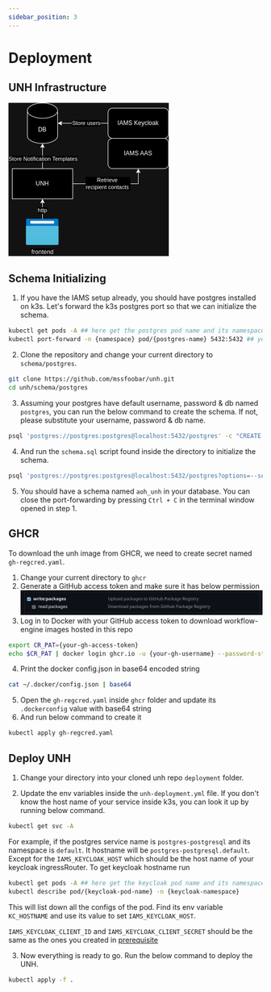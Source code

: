 ```yaml
---
sidebar_position: 3
---
```

# Deployment

## UNH Infrastructure

![Deploy](UNH%20deployment.png)

## Schema Initializing

1. If you have the IAMS setup already, you should have postgres installed on k3s. Let's forward the k3s postgres 
   port so that we can initialize the schema.

```bash
kubectl get pods -A ## here get the postgres pod name and its namespace
kubectl port-forward -n {namespace} pod/{postgres-name} 5432:5432 ## you need to leave the terminal open
```

2. Clone the repository and change your current directory to `schema/postgres`.

```bash
git clone https://github.com/mssfoobar/unh.git
cd unh/schema/postgres
```

3. Assuming your postgres have default username, password & db named `postgres`, you can run the below command to 
   create the schema. If not, please substitute your username, password & db name.

```bash
psql 'postgres://postgres:postgres@localhost:5432/postgres' -c "CREATE SCHEMA aoh_unh"
```

4. And run the `schema.sql` script found inside the directory to initialize the schema.

```bash
psql 'postgres://postgres:postgres@localhost:5432/postgres?options=--search_path%3daoh_unh' -f schema.sql
```

5. You should have a schema named `aoh_unh` in your database. You can close the port-forwarding by pressing `Ctrl + C` 
in the terminal window opened in step 1.

## GHCR

To download the unh image from GHCR, we need to create secret named `gh-regcred.yaml`.

1. Change your current directory to `ghcr`
2. Generate a GitHub access token and make sure it has below permission
   ![ghcr](./ghcr.png)
3. Log in to Docker with your GitHub access token to download workflow-engine images hosted in this repo
```bash
export CR_PAT={your-gh-access-token}
echo $CR_PAT | docker login ghcr.io -u {your-gh-username} --password-stdin
```
4. Print the docker config.json in base64 encoded string
```bash
cat ~/.docker/config.json | base64
```
5. Open the `gh-regcred.yaml` inside `ghcr` folder and update its `.dockerconfig` value with base64 string
6. And run below command to create it
```bash
kubectl apply gh-regcred.yaml
```

## Deploy UNH
 1. Change your directory into your cloned unh repo `deployment` folder.

2. Update the env variables inside the `unh-deployment.yml` file. If you don't know the host name of your service 
   inside k3s, you can look it up by running below command.

```bash
kubectl get svc -A
```

For example, if the postgres service name is `postgres-postgresql` and its namespace is `default`. It hostname will be 
`postgres-postgresql.default`. Except for the `IAMS_KEYCLOAK_HOST` which should be the host name of your 
keycloak ingressRouter. To get keycloak hostname run 

```bash
kubectl get pods -A ## here get the keycloak pod name and its namespace
kubectl describe pod/{keycloak-pod-name} -n {keycloak-namespace}
```

This will list down all the configs of the pod. Find its env variable `KC_HOSTNAME` and use its value to set 
`IAMS_KEYCLOAK_HOST`.

`IAMS_KEYCLOAK_CLIENT_ID` and `IAMS_KEYCLOAK_CLIENT_SECRET` should be the same as the ones you created in 
[prerequisite](./1_prerequisite.md)

3. Now everything is ready to go. Run the below command to deploy the UNH.

```bash
kubectl apply -f .
```
